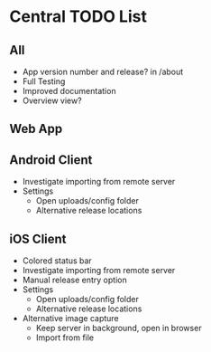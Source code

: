 # Central TODO List

## All
- App version number and release? in /about
- Full Testing
- Improved documentation
- Overview view?

## Web App

## Android Client
- Investigate importing from remote server
- Settings
  - Open uploads/config folder
  - Alternative release locations

## iOS Client
- Colored status bar
- Investigate importing from remote server
- Manual release entry option
- Settings
  - Open uploads/config folder
  - Alternative release locations
- Alternative image capture
  - Keep server in background, open in browser
  - Import from file